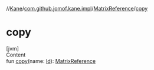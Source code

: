 //[Kane](../../index.md)/[com.github.jomof.kane.impl](../index.md)/[MatrixReference](index.md)/[copy](copy.md)



# copy  
[jvm]  
Content  
fun [copy](copy.md)(name: [Id](../index.md#%5Bcom.github.jomof.kane.impl%2FId%2F%2F%2FPointingToDeclaration%2F%5D%2FClasslikes%2F-1187754638)): [MatrixReference](index.md)  



